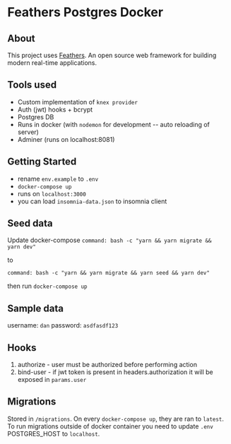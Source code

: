 # Feathers Postgres Docker


## About

This project uses [Feathers](http://feathersjs.com). An open source web framework for building modern real-time applications.


## Tools used

- Custom implementation of `knex provider`
- Auth (jwt) hooks + bcrypt
- Postgres DB
- Runs in docker (with `nodemon` for development -- auto reloading of server)
- Adminer (runs on localhost:8081)


## Getting Started

- rename `env.example` to `.env`
- `docker-compose up`
- runs on `localhost:3000`
- you can load `insomnia-data.json` to insomnia client

## Seed data

Update docker-compose
`command: bash -c "yarn && yarn migrate &&  yarn dev"`

to

`command: bash -c "yarn && yarn migrate && yarn seed && yarn dev"`

then run `docker-compose up`

## Sample data

username: `dan`
password: `asdfasdf123`


## Hooks

1. authorize - user must be authorized before performing action
2. bind-user - if jwt token is present in headers.authorization it will be exposed in `params.user`


## Migrations 

Stored in `/migrations`. On every `docker-compose up`, they are ran to `latest`.
To run migrations outside of docker container you need to update `.env`  POSTGRES_HOST to `localhost`.
